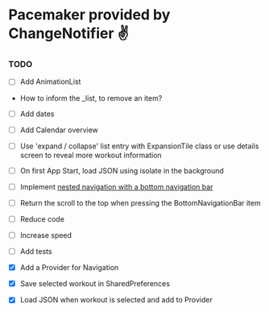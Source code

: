 # Pacemaker provided by ChangeNotifier ✌️

### TODO

- [ ]  Add AnimationList
  - How to inform the _list, to remove an item?
- [ ]  Add dates
- [ ]  Add Calendar overview
- [ ]  Use 'expand / collapse' list entry with ExpansionTile class or use details screen to reveal more workout information
- [ ]  On first App Start, load JSON using isolate in the background
- [ ]  Implement [nested navigation with a bottom navigation bar](https://medium.com/@Mr_Pepe/navigation-with-a-bottom-navigation-bar-using-flutter-d3c5086fbcdc)
- [ ]  Return the scroll to the top when pressing the BottomNavigationBar item
- [ ]  Reduce code
- [ ]  Increase speed
- [ ]  Add tests

- [x]  Add a Provider for Navigation
- [x]  Save selected workout in SharedPreferences
- [x]  Load JSON when workout is selected and add to Provider  
